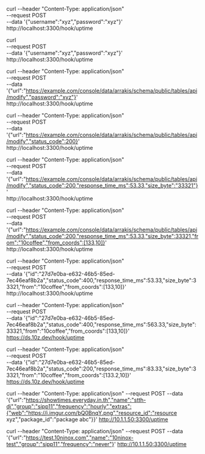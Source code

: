 curl --header "Content-Type: application/json" \
  --request POST \
  --data '{"username":"xyz","password":"xyz"}' \
  http://localhost:3300/hook/uptime


curl \
  --request POST \
  --data '{"username":"xyz","password":"xyz"}' \
  http://localhost:3300/hook/uptime


curl --header "Content-Type: application/json" \
  --request POST \
  --data '{"url":"https://example.com/console/data/arrakis/schema/public/tables/api/modify","password":"xyz"}' \
  http://localhost:3300/hook/uptime


curl --header "Content-Type: application/json" \
  --request POST \
  --data '{"url":"https://example.com/console/data/arrakis/schema/public/tables/api/modify","status_code":200}' \
  http://localhost:3300/hook/uptime


curl --header "Content-Type: application/json" \
  --request POST \
  --data '{"url":"https://example.com/console/data/arrakis/schema/public/tables/api/modify","status_code":200,"response_time_ms":53.33,"size_byte":"33321"}' \
  http://localhost:3300/hook/uptime

curl --header "Content-Type: application/json" \
  --request POST \
  --data '{"url":"https://example.com/console/data/arrakis/schema/public/tables/api/modify","status_code":200,"response_time_ms":53.33,"size_byte":33321,"from":"10coffee","from_coords":[133,10]}' \
  http://localhost:3300/hook/uptime


curl --header "Content-Type: application/json" \
  --request POST \
  --data '{"id":"27d7e0ba-e632-46b5-85ed-7ec46eaf8b2a","status_code":400,"response_time_ms":53.33,"size_byte":33321,"from":"10coffee","from_coords":[133,10]}' \
  http://localhost:3300/hook/uptime

curl --header "Content-Type: application/json" \
  --request POST \
  --data '{"id":"27d7e0ba-e632-46b5-85ed-7ec46eaf8b2a","status_code":400,"response_time_ms":563.33,"size_byte":33321,"from":"10coffee","from_coords":[133,10]}' \
  https://ds.10z.dev/hook/uptime


curl --header "Content-Type: application/json" \
  --request POST \
  --data '{"id":"27d7e0ba-e632-46b5-85ed-7ec46eaf8b2a","status_code":200,"response_time_ms":83.33,"size_byte":33321,"from":"10coffee","from_coords":[133.2,10]}' \
  https://ds.10z.dev/hook/uptime


curl --header "Content-Type: application/json" --request POST --data '{"url":"https://showtimes.everyday.in.th","name":"stth-dj","group":"sipp11","frequency":"hourly","extras":{"web":"https://i.imgur.com/bQ0BnqY.png","resource_id":"resource xyz","package_id":"package abc"}}' http://10.1.1.50:3300/uptime


curl --header "Content-Type: application/json" --request POST --data '{"url":"https://test.10ninox.com","name":"10ninox-test","group":"sipp11","frequency":"never"}' http://10.1.1.50:3300/uptime


